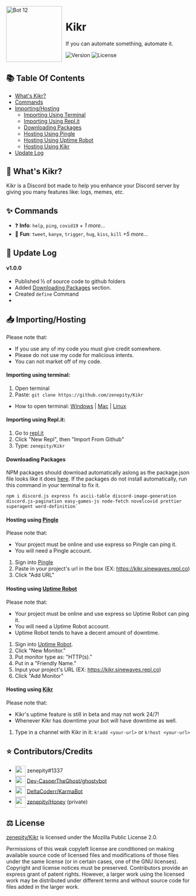 


<img width="150" height="150" align="left" style="float: left; margin: 0 10px 0 0;" alt="Bot 12" src="https://imgur.com/LyjfBHy.png?maxwidth=760&fidelity=grand">  


#  Kikr

If you can automate something, automate it.
<p>
  <img alt="Version" src="https://img.shields.io/badge/version-1.1.2-blue.svg?style=for-the-badge" />
    <img alt="License" src="https://img.shields.io/github/license/Zenepity/kikr?style=for-the-badge" />
</p>
<h1 align="center">
<a href="https://discord.com/oauth2/authorize?client_id=837781330019483718&permissions=2113399895&scope=bot%20applications.commands">
</a>
</a>
</h1>

<h2>📚 Table Of Contents</h2>

 - [What's Kikr?](https://github.com/zenepity/Kikr#-whats-kikr)
 - [Commands](https://github.com/zenepity/Kikr#-commands)
 - [Importing/Hosting](https://github.com/zenepity/Kikr#-importinghosting)
   - [Importing Using Terminal](https://github.com/zenepity/Kikr#importing-using-terminal)
    - [Importing Using Repl.it](https://github.com/zenepity/Kikr#importing-using-terminal)
    - [Downloading Packages](https://github.com/zenepity/Kikr#downloading-packages)
   - [Hosting Using Pingle](https://github.com/zenepity/Kikr#hosting-using-pingle)
   - [Hosting Using Uptime Robot](https://github.com/zenepity/Kikr#hosting-using-uptime-robot)
   - [Hosting Using Kikr](https://github.com/zenepity/Kikr#hosting-using-kikr)
- [Update Log](https://github.com/zenepity/Kikr/blob/main/README.md#-update-log)

<h2>🤔 What's Kikr?</h2>
Kikr is a Discord bot made to help you enhance your Discord server by giving you many features like: logs, memes, etc.

<h2>✨ Commands</h2>

 - ❓ **Info**: `help`, `ping`, `covid19` *+  1 more...*
 - 🎢 **Fun**: `tweet`, `kanye`, `trigger`, `hug`, `kiss`, `kill` *+5 more...*
 
 <h2>📜 Update Log</h2>

#### v1.0.0
- Published ½ of source code to github folders
- Added [Downloading Packages](https://github.com/zenepity/Kikr#downloading-packages) section.
- Created `define` Command
- 
<h2>📥 Importing/Hosting</h2>

Please note that:
* If you use any of my code you must give credit somewhere.
* Please do not use my code for malicious intents.
* You can not market off of my code.

#### Importing using terminal:
 1. Open terminal
 2. Paste: `git clone https://github.com/zenepity/Kikr`
 - How to open terminal: [Windows](https://youtu.be/GlsMpvkRxIg) | [Mac](https://youtu.be/KqtKD8z-NRc) | [Linux](https://youtu.be/w2p4C_uTED4)

#### Importing using Repl.it:
1. Go to [repl.it](replit.com/~)
2. Click "New Repl", then "Import From Github"
3. Type: `zenepity/Kikr`

#### Downloading Packages
NPM packages should download automatically aslong as the package.json file looks like it does [here](https://github.com/zenepity/Kikr/blob/main/package.json). If the packages do not install automatically, run this command in your terminal to fix it.

````
npm i discord.js express fs ascii-table discord-image-generation discord.js-pagination easy-games-js node-fetch novelcovid prettier superagent word-definition`
````

#### Hosting using [Pingle](repl.pingle.ml)
Please note that:
- Your project must be online and use express so Pingle can ping it.
- You will need a Pingle account.

1. Sign into [Pingle](repl.pingle.ml)
2. Paste in your project's url in the box (EX: https://kikr.sinewaves.repl.co)
3. Click "Add URL"

#### Hosting using [Uptime Robot](https://uptimerobot.com/login?ref=website-header)
Please note that:
- Your project must be online and use express so Uptime Robot can ping it.
- You will need a Uptime Robot account.
- Uptime Robot tends to have a decent amount of downtime.

1. Sign into [Uptime Robot](https://uptimerobot.com/login?ref=website-header).
2. Click "New Monitor."
3. Put monitor type as: "HTTP(s)."
4. Put in a "Friendly Name."
5. Input your project's URL (EX: https://kikr.sinewaves.repl.co)
6. Click "Add Monitor"

#### Hosting using [Kikr](https://discord.com/api/oauth2/authorize?client_id=837781330019483718&permissions=2113924311&scope=bot)
Please note that:
- Kikr's uptime feature is still in beta and may not work 24/7!
- Whenever Kikr has downtime your bot will have downtime as well.

1. Type in a channel with Kikr in it: `k!add <your-url>` or `k!host <your-url>`

<h2>⭐ Contributors/Credits</h2>

- <img src="https://avatars.githubusercontent.com/u/74991335?s=48&v=4" width="28" align="center"> zenepity#1337
- <img src="https://imgur.com/PnXeT4j.png" width="28" align="center"> [Dev-CasperTheGhost/ghostybot](https://github.com/Dev-CasperTheGhost/ghostybot/tree/backup-js)
- <img src="https://imgur.com/SCmgo9S.png" width="28" align="center"> [DeltaCoderr/KarmaBot](github.com/DeltaCoderr/KarmaBot)
- <img src="https://imgur.com/gXPb4gA.png" width="28" align="center"> [zenepity/Honey](github.com/zenepity/Honey) (private)

<h2>⚖️ License</h2>

[zenepity/Kikr](https://github.com/zenepity/Kikr) is licensed under the Mozilla Public License 2.0.

Permissions of this weak copyleft license are conditioned on making available source code of licensed files and modifications of those files under the same license (or in certain cases, one of the GNU licenses). Copyright and license notices must be preserved. Contributors provide an express grant of patent rights. However, a larger work using the licensed work may be distributed under different terms and without source code for files added in the larger work.
